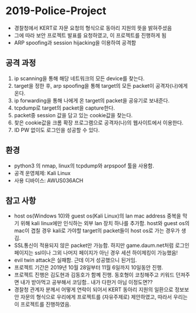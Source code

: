 # 2019-Police-Project
- 경찰청에서 KERT로 자문 요청의 형식으로 동아리 지원의 뜻을 밝혀주셨음
- 그에 따라 보안 프로젝트 발표를 요청하였고, 이 프로젝트를 진행하게 됨
- ARP spoofing과 session hijacking을 이용하여 공격함

## 공격 과정
1. ip scanning을 통해 해당 네트워크의 모든 device를 찾는다.
2. target을 정한 후, arp spoofing을 통해 target의 모든 packet이 공격자(나)에게 온다.
3. ip forwarding을 통해 나에게 온 target의 packet을 공유기로 보내준다.
4. tcpdump로 target의 packet을 capture한다.
5. packet중 session 값을 담고 있는 cookie값을 찾는다.
6. 찾은 cookie값을 크롬 확장 프로그램으로 공격자(나)의 웹사이트에서 이용한다.
7. ID PW 없이도 로그인을 성공할 수 있다.

## 환경
- python3 의 nmap, linux의 tcpdump와 arpspoof 툴을 사용함.
- 공격 운영체제: Kali Linux
- 사용 디바이스: AWUS036ACH

## 참고 사항
- host os(Windows 10)와 guest os(Kali Linux)의 lan mac address 중복을 막기 위해 kali linux에만 인식하는 외부 lan 장치 하나를 추가함. host와 guest os의 mac이 겹칠 경우 kali로 가야할 target의 packet들이 host os로 가는 경우가 생김.
- SSL통신이 적용되지 않은 packet만 가능함. 하지만 game.daum.net처럼 로그인 페이지는 ssl이나 그외 나머지 페이지가 아닌 경우 세션 하이제킹이 가능했음!
- evil twin attack은 실패함. 근데 이거 성공했으니 된거임.
- 프로젝트 기간은 2019년 10월 28일부터 11월 6일까지 10일동안 진행.
- 프로젝트 진행은 김도현과 김동호가 함꼐 진행. 동호형이 코칭해주고 키워드 던져주면 내가 받아먹고 공부해서 코딩함.. 내가 다한거 아님 이정도면??
- 경찰청 관계자 분께서 어떻게 연락이 되어서 KERT 동아리 지원의 일환으로 정보보안 자문의 형식으로 우리에게 프로젝트를 (자유주제로) 제안하였고, 따라서 우리는 이 프로젝트를 진행하였음.

